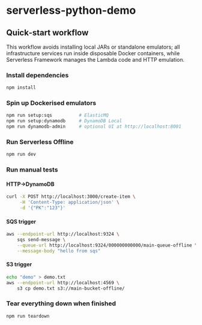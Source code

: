 # serverless-python-demo

## Quick‑start workflow

This workflow avoids installing local JARs or standalone emulators; all infrastructure services run inside disposable Docker containers, while Serverless Framework manages the Lambda code and HTTP emulation.

### Install dependencies

```bash
npm install
```

### Spin up Dockerised emulators

```bash
npm run setup:sqs          # ElasticMQ
npm run setup:dynamodb     # DynamoDB Local
npm run dynamodb-admin     # optional UI at http://localhost:8001
```

### Run Serverless Offline

```bash
npm run dev
```

### Run manual tests

#### HTTP→DynamoDB

```bash
curl -X POST http://localhost:3000/create-item \
     -H 'Content-Type: application/json' \
     -d '{"PK":"123"}'
```

#### SQS trigger

```bash
aws --endpoint-url http://localhost:9324 \
    sqs send-message \
    --queue-url http://localhost:9324/000000000000/main-queue-offline \
    --message-body "hello from sqs"
```

#### S3 trigger

```bash
echo "demo" > demo.txt
aws --endpoint-url http://localhost:4569 \
    s3 cp demo.txt s3://main-bucket-offline/
```

### Tear everything down when finished

```bash
npm run teardown
```
